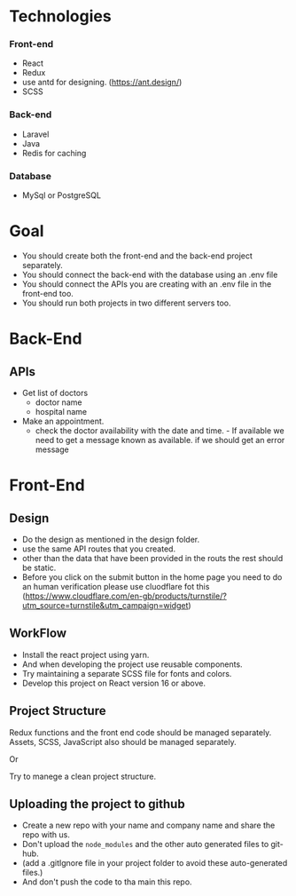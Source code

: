 # Technologies

### Front-end
* React
* Redux
* use antd for designing. (https://ant.design/)
* SCSS

### Back-end
* Laravel
* Java
* Redis for caching

### Database
* MySql or PostgreSQL

# Goal

* You should create both the front-end and the back-end project separately.
* You should connect the back-end with the database using an .env file
* You should connect the APIs you are creating with an .env file in the front-end too.
* You should run both projects in two different servers too.

# Back-End
## APIs

* Get list of doctors
    * doctor name
    * hospital name
* Make an appointment.
    * check the doctor availability with the date and time. - If available we need to get a message known as available. if we should get an error message

# Front-End
## Design

* Do the design as mentioned in the design folder.
* use the same API routes that you created.
* other than the data that have been provided in the routs the rest should be static.
* Before you click on the submit button in the home page you need to do an human verification please use cluodflare fot this
(https://www.cloudflare.com/en-gb/products/turnstile/?utm_source=turnstile&utm_campaign=widget)

## WorkFlow

* Install the react project using yarn.
* And when developing the project use reusable components.
* Try maintaining a separate SCSS file for fonts and colors.
* Develop this project on React version 16 or above.

## Project Structure

Redux functions and the front end code should be managed separately.
Assets, SCSS, JavaScript also should be managed separately.

Or

Try to manege a clean project structure.

## Uploading the project to github

* Create a new repo with your name and company name and share the repo with us.
* Don't upload the `node_modules` and the other auto generated files to git-hub.
* (add a .gitIgnore file in your project folder to avoid these auto-generated files.)
* And don't push the code to tha main this repo.
